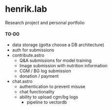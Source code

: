 # henrik.lab

Research project and personal portfolio

#### TO-DO
- data storage (gotta choose a DB architecture)
- auth for submissions
- contribute.astro
    - Q&A submissions for model training
    - Image submission with nutrition information
    - CGM / BG log submission
    - donation / payment
- chat.astro
    - authentication to prevent misuse
    - chat functionality
    - ability to upload cgm/bg logs
        - pipeline to vectordb